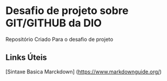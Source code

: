 # Desafio de projeto sobre GIT/GITHUB da DIO
 Repositório Criado Para o desafio de projeto

## Links Úteis
[Sintaxe Basica Marckdown] (https://www.markdownguide.org/)
